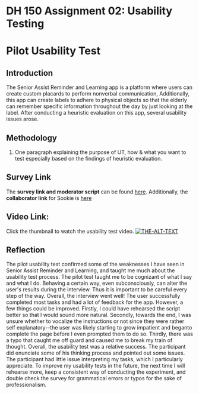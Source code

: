 # DH 150 Assignment 02: Usability Testing

# Pilot Usability Test

## Introduction

The Senior Assist Reminder and Learning app is a platform where users can create custom placards to perform nonverbal communication, Additionally, this app can create labels to adhere to physical objects so that the elderly can remember specific information throughout the day by just looking at the label. After conducting a heuristic evaluation on this app, several usability issues arose. 

## Methodology

1. One paragraph explaining the purpose of UT, how & what you want to test especially based on the findings of heuristic evaluation. 

## Survey Link 
The **survey link and moderator script** can be found [here](https://forms.gle/yvL8WdSmV8cGeEuD9). Additionally, the **collaborator link** for Sookie is [here](https://docs.google.com/forms/d/1_WVIZDwnlDsyBYa4u3PC2xC6J0hzxdiHv8mxJJGBl3w/edit?usp=sharing)    </br>

## Video Link:
Click the thumbnail to watch the usability test video.
[![THE-ALT-TEXT](http://img.youtube.com/vi/7dqTuaKRRkg/0.jpg)](https://youtu.be/7dqTuaKRRkg "ALT-TEXT")

## Reflection

The pilot usability test confirmed some of the weaknesses I have seen in Senior Assist Reminder and Learning, and taught me much about the usability test process.
The pilot test taught me to be cognizant of what I say and what I do. Behaving a certain way, even subconsciously, can alter the user's results during the interview. Thus it is important to be careful every step of the way. Overall, the interview went well! The user successfully completed most tasks and had a lot of feedback for the app. However, a few things could be improved. Firstly, I could have rehearsed the script better so that I would sound more natural. Secondly, towards the end, I was unsure whether to vocalize the instructions or not since they were rather self explanatory--the user was likely starting to grow impatient and beganto complete the page before I even prompted them to do so. Thirdly, there was a typo that caught me off guard and caused me to break my train of thought. 
Overall, the usability test was a relative success. The participant did enunciate some of his thinking process and pointed out some issues. The participant had little issue interpreting my tasks, which I particularly appreciate. To improve my usability tests in the future, the next time I will rehearse more, keep a consistent way of conducting the experiment, and double check the survey for grammatical errors or typos for the sake of professionalism. 
